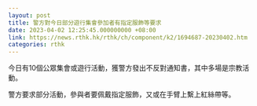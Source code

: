 ```yaml
---
layout: post
title: 警方對今日部分遊行集會參加者有指定服飾等要求
date: 2023-04-02 12:25:45.000000000 +08:00
link: https://news.rthk.hk/rthk/ch/component/k2/1694687-20230402.htm
categories: rthk
---
```


今日有10個公眾集會或遊行活動，獲警方發出不反對通知書，其中多場是宗教活動。

警方要求部分活動，參與者要佩戴指定服飾，又或在手臂上繫上紅絲帶等。
